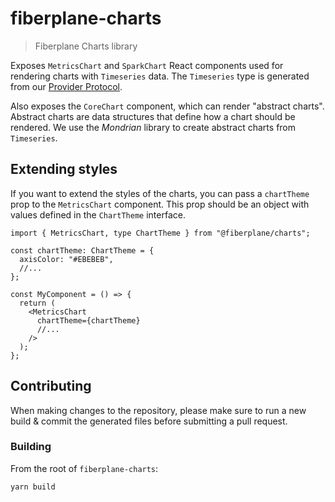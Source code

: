 # fiberplane-charts

> Fiberplane Charts library

Exposes `MetricsChart` and `SparkChart` React components used for rendering
charts with `Timeseries` data. The `Timeseries` type is generated from our
[Provider Protocol](../fiberplane-provider-protocol/).

Also exposes the `CoreChart` component, which can render "abstract charts".
Abstract charts are data structures that define how a chart should be
rendered. We use the _Mondrian_ library to create abstract charts from
`Timeseries`.

## Extending styles

If you want to extend the styles of the charts, you can pass a `chartTheme` prop
to the `MetricsChart` component. This prop should be an object with values
defined in the `ChartTheme` interface.

```tsx
import { MetricsChart, type ChartTheme } from "@fiberplane/charts";

const chartTheme: ChartTheme = {
  axisColor: "#EBEBEB",
  //...
};

const MyComponent = () => {
  return (
    <MetricsChart
      chartTheme={chartTheme}
      //...
    />
  );
};
```

## Contributing

When making changes to the repository, please make sure to run a new build &
commit the generated files before submitting a pull request.

### Building

From the root of `fiberplane-charts`:

```bash
yarn build
```
